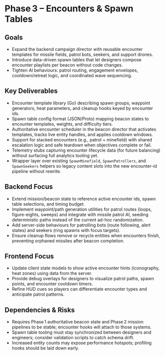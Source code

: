# Phase 3 – Encounters & Spawn Tables

## Goals

- Expand the backend campaign director with reusable encounter templates for missile fields, patrol bots, seekers, and support drones.
- Introduce data-driven spawn tables that let designers compose encounter playlists per beacon without code changes.
- Tighten AI behaviours: patrol routing, engagement envelopes, cooldown/retreat logic, and coordinated wave sequencing.

## Key Deliverables

- Encounter template library (Go) describing spawn groups, waypoint generators, heat parameters, and cleanup hooks keyed by encounter ids.
- Spawn table config format (JSON/Proto) mapping beacon states to encounter templates, weights, and difficulty tiers.
- Authoritative encounter scheduler in the beacon director that activates templates, tracks live entity handles, and applies cooldown windows.
- Support for stacked encounters (e.g., patrol + minefield) with shared escalation logic and safe teardown when objectives complete or fail.
- Telemetry stubs capturing encounter lifecycle data (for future balancing) without surfacing full analytics tooling yet.
- Wrapper layer over existing `SpawnMinefield`, `SpawnPatrollers`, and `SpawnSeekers` helpers so legacy content slots into the new encounter-id pipeline without rewrite.

## Backend Focus

- Extend mission/beacon state to reference active encounter ids, spawn table selections, and timing budget.
- Implement waypoint/path generation utilities for patrol routes (loops, figure-eights, sweeps) and integrate with missile patrol AI, seeding deterministic paths instead of the current ad-hoc randomization.
- Add server-side behaviours for patrolling bots (route following, alert states) and seekers (ring spawns with focus targets).
- Ensure cleanup flows remove or recycle entities when encounters finish, preventing orphaned missiles after beacon completion.

## Frontend Focus

- Update client state models to show active encounter hints (iconography, heat zones) using data from the server.
- Provide debug overlays for designers to visualize patrol paths, spawn points, and encounter cooldown timers.
- Refine HUD cues so players can differentiate encounter types and anticipate patrol patterns.

## Dependencies & Risks

- Requires Phase 1 authoritative beacon state and Phase 2 mission pipelines to be stable; encounter hooks will attach to those systems.
- Spawn table tooling must stay synchronized between designers and engineers; consider validation scripts to catch schema drift.
- Increased entity counts may expose performance hotspots; profiling hooks should be laid down early.
